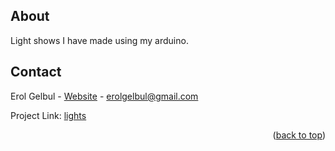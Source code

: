 <div id="top"></div>

<!-- ABOUT THE PROJECT -->
## About
Light shows I have made using my arduino.


<!-- CONTACT -->
## Contact

Erol Gelbul - [Website](http://www.erolgelbul.com) - erolgelbul@gmail.com

Project Link: [lights](https://github.com/ErolGelbul/lights)

<p align="right">(<a href="#top">back to top</a>)</p>
